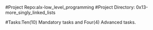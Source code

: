 #Project Repo:alx-low_level_programming
#Project Directory: 0x13-more_singly_linked_lists

#Tasks:Ten(10) Mandatory tasks and Four(4) Advanced tasks.
